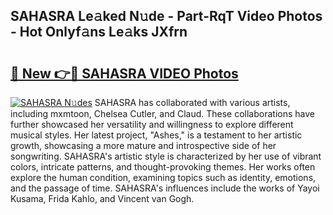 ## SAHASRA Le𝚊ked N𝚞de - Part-RqT Video Photos - Hot Onlyf𝚊ns Le𝚊ks JXfrn

# <h2><a href="http://ab18605.deff.icu/?id=SAHASRA">🔗 New 👉🔴 SAHASRA VIDEO Photos</a></h2>

[![SAHASRA N𝚞des](https://i.imgur.com/rIISA9y.gif)](http://ab18605.deff.icu/?id=SAHASRA)
SAHASRA has collaborated with various artists, including mxmtoon, Chelsea Cutler, and Claud. These collaborations have further showcased her versatility and willingness to explore different musical styles. Her latest project, "Ashes," is a testament to her artistic growth, showcasing a more mature and introspective side of her songwriting. SAHASRA's artistic style is characterized by her use of vibrant colors, intricate patterns, and thought-provoking themes. Her works often explore the human condition, examining topics such as identity, emotions, and the passage of time. SAHASRA's influences include the works of Yayoi Kusama, Frida Kahlo, and Vincent van Gogh.
